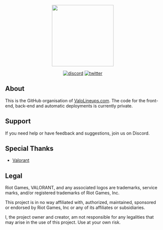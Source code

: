 <p align="center">
  <img src="https://valolineups.com/assets/icons/icon-192x192.png" height="200">
</p>
<p align="center">
<a href="https://discord.gg/qS7jaPrUCB"><img src="https://img.shields.io/discord/933409496397656086?color=%237289DA&label=ValoLineups&logo=discord&logoColor=%237289DA" alt="discord"/></a>
<a href="https://twitter.com/valolineups"><img src="https://img.shields.io/badge/Twitter-@valolineups-%231DA1F2?style=flat&logo=twitter" alt="twitter"/></a>
<br/>

## About
This is the GitHub organisation of [ValoLineups.com](https://valolineups.com/). The code for the front-end, back-end and automatic deployments is currently private.

## Support
If you need help or have feedback and suggestions, join us on Discord.

## Special Thanks
- [Valorant](https://playvalorant.com/)

## Legal
Riot Games, VALORANT, and any associated logos are trademarks, service marks, and/or registered trademarks of Riot Games, Inc.

This project is in no way affiliated with, authorized, maintained, sponsored or endorsed by Riot Games, Inc or any of its affiliates or subsidiaries.

I, the project owner and creator, am not responsible for any legalities that may arise in the use of this project. Use at your own risk.
